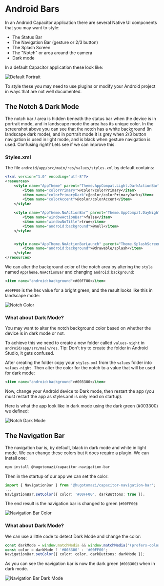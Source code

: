 # Android Bars

In an Android Capacitor application there are several Native UI components that you may want to style:
- The Status Bar
- The Navigation Bar (gesture or 2/3 button)
- The Splash Screen
- The "Notch" or area around the camera
- Dark mode

In a default Capacitor application these look like:

![Default Portrait](./assets/android-styles.png)

To style these you may need to use plugins or modify your Android project in ways that are not well documented.

## The Notch & Dark Mode

The notch bar / area is hidden beneath the status bar when the device is in portrait mode, and in landscape mode the area has its unique color. In the screenshot above you can see that the notch has a white background (in landscape dark mode), and in portrait mode it is grey when 2/3 button navigation is used in light mode, and is black when gesture navigation is used. Confusing right? Lets see if we can improve this.

### Styles.xml

The file `android/app/src/main/res/values/styles.xml` by default contains:
```xml
<?xml version="1.0" encoding="utf-8"?>
<resources>
    <style name="AppTheme" parent="Theme.AppCompat.Light.DarkActionBar">
        <item name="colorPrimary">@color/colorPrimary</item>
        <item name="colorPrimaryDark">@color/colorPrimaryDark</item>
        <item name="colorAccent">@color/colorAccent</item>
    </style>

    <style name="AppTheme.NoActionBar" parent="Theme.AppCompat.DayNight.NoActionBar">
        <item name="windowActionBar">false</item>
        <item name="windowNoTitle">true</item>
        <item name="android:background">@null</item>
    </style>


    <style name="AppTheme.NoActionBarLaunch" parent="Theme.SplashScreen">
        <item name="android:background">@drawable/splash</item>
    </style>
</resources>
```

We can alter the background color of the notch area by altering the `style` named `AppTheme.NoActionBar` and changing `android:background`:

```xml
<item name="android:background">#00FF00</item>
```

`#00FF00` is the hex value for a bright green, and the result looks like this in landscape mode:

![Notch Color](./assets/notch-color.png)

### What about Dark Mode?

You may want to alter the notch background color based on whether the device is in dark mode or not.

To achieve this we need to create a new folder called `values-night` in `android/app/src/main/res`. Tip: Don't try to create the folder in Android Studio, it gets confused.

After creating the folder copy your `styles.xml` from the `values` folder into `values-night`. Then alter the color for the notch to a value that will be used for dark mode:

```xml
<item name="android:background">#003300</item>
```

Now, change your Android device to Dark mode, then restart the app (you must restart the app as styles.xml is only read on startup).

Here is what the app look like in dark mode using the dark green (#003300) we defined:

![Notch Dark Mode](./assets/notch-darkmode.png)

## The Navigation Bar

The navigation bar is, by default, black in dark mode and white in light mode. We can change these colors but it does require a plugin. We can install one:

```bash
npm install @hugotomazi/capacitor-navigation-bar
```

Then in the startup of our app we can set the color:
```typescript
import { NavigationBar } from '@hugotomazi/capacitor-navigation-bar';
...
NavigationBar.setColor({ color: '#00FF00', darkButtons: true });
```

The end result is the navigation bar is changed to green (`#00FF00`):

![Navigation Bar Color](./assets/nav-color.png)

### What about Dark Mode?

We can use a little code to detect Dark Mode and change the color:
```typescript
const darkMode = window.matchMedia && window.matchMedia('(prefers-color-scheme: dark)').matches;
const color = darkMode ? '#003300' : '#00FF00';
NavigationBar.setColor({ color: color, darkButtons: darkMode });
```

As you can see the navigation bar is now the dark green (`#003300`) when in dark mode.

![Navigation Bar Dark Mode](./assets/nav-darkmode.png)